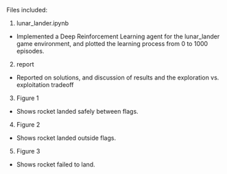 Files included:
1. lunar_lander.ipynb
* Implemented a Deep Reinforcement Learning agent for the lunar_lander game environment, and plotted the learning process from 0 to 1000 episodes.
2. report
* Reported on solutions, and discussion of results and the exploration vs. exploitation tradeoff
3. Figure 1
* Shows rocket landed safely between flags.
4. Figure 2
* Shows rocket landed outside flags.
5. Figure 3
* Shows rocket failed to land.
